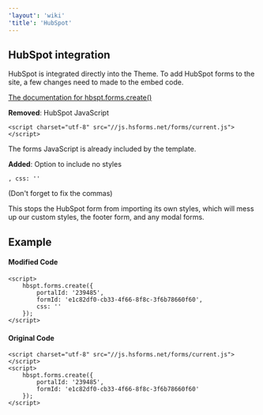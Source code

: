 ```yaml
---
'layout': 'wiki'
'title': 'HubSpot'
---
```


## HubSpot integration

HubSpot is integrated directly into the Theme. To add HubSpot forms to the site, a few changes need to made to the embed code.

[The documentation for hbspt.forms.create()](https://developers.hubspot.com/docs/methods/forms/advanced_form_options)

**Removed**: HubSpot JavaScript

	<script charset="utf-8" src="//js.hsforms.net/forms/current.js"></script>

The forms JavaScript is already included by the template.

**Added**: Option to include no styles

	, css: ''

(Don't forget to fix the commas)

This stops the HubSpot form from importing its own styles, which will mess up our custom styles, the footer form, and any modal forms.

## Example

#### Modified Code

	<script>
		hbspt.forms.create({ 
			portalId: '239485',
			formId: 'e1c82df0-cb33-4f66-8f8c-3f6b78660f60',
			css: ''
		});
	</script>

#### Original Code

	<script charset="utf-8" src="//js.hsforms.net/forms/current.js"></script>
	<script>
		hbspt.forms.create({ 
			portalId: '239485',
			formId: 'e1c82df0-cb33-4f66-8f8c-3f6b78660f60'
		});
	</script>
